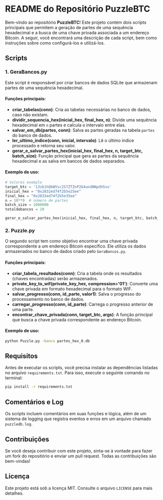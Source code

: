 # README do Repositório PuzzleBTC

Bem-vindo ao repositório **PuzzleBTC**! Este projeto contém dois scripts principais que permitem a geração de partes de uma sequência hexadecimal e a busca de uma chave privada associada a um endereço Bitcoin. A seguir, você encontrará uma descrição de cada script, bem como instruções sobre como configurá-los e utilizá-los.

## Scripts

### 1. GeraBancos.py

Este script é responsável por criar bancos de dados SQLite que armazenam partes de uma sequência hexadecimal. 

#### Funções principais:
- **criar_tabelas(conn)**: Cria as tabelas necessárias no banco de dados, caso não existam.
- **dividir_sequencia_hex(inicial_hex, final_hex, n)**: Divide uma sequência hexadecimal em `n` partes e calcula o intervalo entre elas.
- **salvar_em_db(partes, conn)**: Salva as partes geradas na tabela `partes` do banco de dados.
- **ler_ultimo_indice(conn, inicial, intervalo)**: Lê o último índice processado e retorna seu valor.
- **gerar_e_salvar_partes_hex(inicial_hex, final_hex, n, target_btc, batch_size)**: Função principal que gera as partes da sequência hexadecimal e as salva em bancos de dados separados.

#### Exemplo de uso:
```python
# Valores exemplo
target_btc = '13zb1hQbWVsc2S7ZTZnP2G4undNNpdh5so'
inicial_hex = "0x2832ed74f2b5e25ee"
final_hex = "0x2832ed74f2b5e35ee"
n = 10**9  # número de partes
batch_size = 1000000
totaldebancos = 20

gerar_e_salvar_partes_hex(inicial_hex, final_hex, n, target_btc, batch_size)
```

### 2. Puzzle.py

O segundo script tem como objetivo encontrar uma chave privada correspondente a um endereço Bitcoin específico. Ele utiliza os dados armazenados no banco de dados criado pelo `GeraBancos.py`.

#### Funções principais:
- **criar_tabela_resultados(conn)**: Cria a tabela onde os resultados (chaves encontradas) serão armazenados.
- **private_key_to_wif(private_key_hex, compression='01')**: Converte uma chave privada em formato hexadecimal para o formato WIF.
- **salvar_progresso(conn, id_parte, valor1)**: Salva o progresso do processamento no banco de dados.
- **carregar_progresso(conn, id_parte)**: Carrega o progresso anterior de uma parte.
- **encontrar_chave_privada(conn, target_btc, args)**: A função principal que busca a chave privada correspondente ao endereço Bitcoin.

#### Exemplo de uso:
```bash
python Puzzle.py -banco partes_hex_0.db
```

## Requisitos

Antes de executar os scripts, você precisa instalar as dependências listadas no arquivo `requirements.txt`. Para isso, execute o seguinte comando no terminal:

```bash
pip install -r requirements.txt
```

## Comentários e Log

Os scripts incluem comentários em suas funções e lógica, além de um sistema de logging que registra eventos e erros em um arquivo chamado `puzzledb.log`.

## Contribuições

Se você deseja contribuir com este projeto, sinta-se à vontade para fazer um fork do repositório e enviar um pull request. Todas as contribuições são bem-vindas!

## Licença

Este projeto está sob a licença MIT. Consulte o arquivo `LICENSE` para mais detalhes.
 
